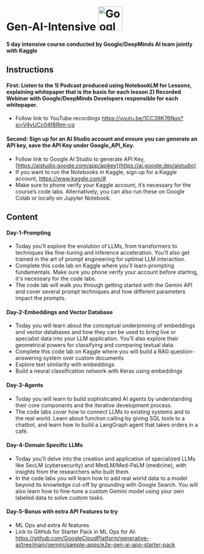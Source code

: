 # Gen-AI-Intensive <img width="63" alt="Google Kaggle Badge" src="https://github.com/user-attachments/assets/963c5032-f80b-47dd-a4b7-43afc5f43435">

#### 5 day intensive course conducted by Google/DeepMinds AI team jointly with Kaggle
## Instructions
#### First: Listen to the 1) Podcast produced using NotebookLM for Lessons, explaining whitepaper that is the basis for each lesson 2) Recorded Webinar with Google/DeepMinds Developers responsible for each whitepaper. 
- Follow link to YouTube recordings https://youtu.be/1CC39K76Nqs?si=V4yUCc04f8Rtm-cg
#### Second: Sign up for an  AI Studio account and ensure you can generate an API key, save the API Key under Google_API_Key.  
- Follow link to Google AI Studio to generate API Key, [https://aistudio.google.com/app/apikey](https://ai.google.dev/aistudio)
- If you want to run the Notebooks in Kaggle, sign up for a Kaggle account, https://www.kaggle.com/# 
- Make sure to phone verify your Kaggle account, it’s necessary for the course’s code labs. Alternatively, you can also run these on Google Colab or locally on Jupyter Notebook.
## Content
#### Day-1-Prompting
- Today you’ll explore the evolution of LLMs, from transformers to techniques like fine-tuning and inference acceleration. You’ll also get trained in the art of prompt engineering for optimal LLM interaction.
- Complete this code lab on Kaggle where you’ll learn prompting fundamentals. Make sure you phone verify your account before starting, it's necessary for the code labs.
- The code lab will walk you through getting started with the Gemini API and cover several prompt techniques and how different parameters impact the prompts.
#### Day-2-Embeddings and Vector Database
- Today you will learn about the conceptual underpinning of embeddings and vector databases and how they can be used to bring live or specialist data into your LLM application. You’ll also explore their geometrical powers for classifying and comparing textual data.
- Complete this code lab on Kaggle where you will build a RAG question-answering system over custom documents
- Explore text similarity with embeddings
- Build a neural classification network with Keras using embeddings
#### Day-3-Agents
- Today you will learn to build sophisticated AI agents by understanding their core components and the iterative development process.
- The code labs cover how to connect LLMs to existing systems and to the real world. Learn about function calling by giving SQL tools to a chatbot, and learn how to build a LangGraph agent that takes orders in a café.
#### Day-4-Domain Specific LLMs
- Today you’ll delve into the creation and application of specialized LLMs like SecLM (cybersecurity) and MedLM/Med-PaLM (medicine), with insights from the researchers who built them.
- In the code labs you will learn how to add real world data to a model beyond its knowledge cut-off by grounding with Google Search.  You will also learn how to fine-tune a custom Gemini model using your own labeled data to solve custom tasks.
#### Day-5-Bonus with extra API Features to try
- ML Ops and extra AI features
- Link to GitHub for Starter Pack in ML Ops for AI: https://github.com/GoogleCloudPlatform/generative-ai/tree/main/gemini/sample-apps/e2e-gen-ai-app-starter-pack
